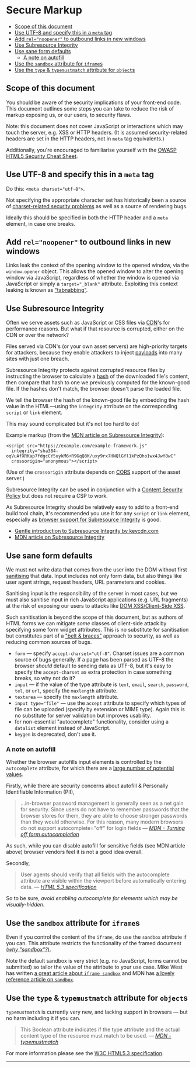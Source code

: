 # Secure Markup

  * [Scope of this document](#scope-of-this-document)
  * [Use UTF-8 and specify this in a `meta` tag](#use-utf-8-and-specify-this-in-a-meta-tag)
  * [Add `rel="noopener"` to outbound links in new windows](#add-relnoopener-to-outbound-links-in-new-windows)
  * [Use Subresource Integrity](#use-subresource-integrity)
  * [Use sane form defaults](#use-sane-form-defaults)
    + [A note on autofill](#a-note-on-autofill)
  * [Use the `sandbox` attribute for `iframe`s](#use-the-sandbox-attribute-for-iframes)
  * [Use the `type` & `typemustmatch` attribute for `object`s](#use-the-type--typemustmatch-attribute-for-objects)

## Scope of this document
You should be aware of the security implications of your front-end code. This document outlines some steps you can take to reduce the risk of markup exposing us, or our users, to security flaws.

Note: this document does not cover JavaScript or interactions which may touch the server, e.g. XSS or HTTP headers. (It is assumed security-related headers are set in the HTTP headers, not in `meta` tag equivalents.)

Additionally, you're encouraged to familiarise yourself with the [OWASP HTML5 Security Cheat Sheet](https://github.com/OWASP/CheatSheetSeries/blob/master/cheatsheets/HTML5_Security_Cheat_Sheet.md).

## Use UTF-8 and specify this in a `meta` tag

Do this: `<meta charset="utf-8">`.

Not specifying the appropriate character set has historically been a source of [charset-related security problems](https://code.google.com/archive/p/doctype-mirror/wikis/ArticleUtf7.wiki) as well as a source of rendering bugs.

Ideally this should be specified in both the HTTP header and a `meta` element, in case one breaks.

## Add `rel="noopener"` to outbound links in new windows

Links leak the context of the opening window to the opened window, via the `window.opener` object. This allows the opened window to alter the opening window via JavaScript, regardless of whether the window is opened via JavaScript or simply a `target="_blank"` attribute. Exploiting this context leaking is known as ["tabnabbing"](https://mathiasbynens.github.io/rel-noopener/).

## Use Subresource Integrity

Often we serve assets such as JavaScript or CSS files via [CDN](https://www.cloudflare.com/learning/cdn/what-is-a-cdn/)'s for performance reasons. But what if that resource is corrupted, either on the CDN or over the network?

Files served via CDN's (or your own asset servers) are high-priority targets for attackers, because they enable attackers to inject [payloads](https://en.wikipedia.org/wiki/Payload_(computing)#Security) into many sites with just one breach.

Subresource Integrity protects against corrupted resource files by instructing the browser to calculate a [hash](https://en.wikipedia.org/wiki/Cryptographic_hash_function) of the downloaded file's content, then compare that hash to one we previously computed for the known-good file. If the hashes don't match, the browser doesn't parse the loaded file.

We tell the browser the hash of the known-good file by embedding the hash value in the HTML&mdash;using the `integrity` atrribute on the corresponding `script` or `link` element.

This may sound complicated but it's not too hard to do!

Example markup (from the [MDN article on Subresource Integrity](https://developer.mozilla.org/en-US/docs/Web/Security/Subresource_Integrity)):
```
<script src="https://example.com/example-framework.js"
  integrity="sha384-oqVuAfXRKap7fdgcCY5uykM6+R9GqQ8K/uxy9rx7HNQlGYl1kPzQho1wx4JwY8wC"
  crossorigin="anonymous"></script>
```

(Use of the `crossorigin` attribute depends on [CORS](https://developer.mozilla.org/en-US/docs/Web/HTTP/CORS) support of the asset server.)

Subresource Integrity can be used in conjunction with a [Content Security Policy](https://developer.mozilla.org/en-US/docs/Web/HTTP/CSP) but does not require a CSP to work.

As Subresource Integrity should be relatively easy to add to a front-end build tool chain, it's recommended you use it for any `script` or `link` element, especially as [browser support for Subresource Integrity](https://caniuse.com/#feat=subresource-integrity) is good.

- [Gentle introduction to Subresource Integrity by keycdn.com](https://www.keycdn.com/support/subresource-integrity/)
- [MDN article on Subresource Integrity](https://developer.mozilla.org/en-US/docs/Web/Security/Subresource_Integrity)

## Use sane form defaults

We must not write data that comes from the user into the DOM without first [sanitising](https://www.smashingmagazine.com/2011/01/keeping-web-users-safe-by-sanitizing-input-data/) that data. Input includes not only form data, but also things like user agent strings, request headers, URL parameters and cookies.

Sanitising input is the responsibility of the server in most cases, but we must also sanitise input in rich JavaScript applications (e.g. URL fragments) at the risk of exposing our users to attacks like [DOM XSS/Client-Side XSS](https://www.owasp.org/index.php/Types_of_Cross-Site_Scripting#DOM_Based_XSS_.28AKA_Type-0.29).

Such sanitisation is beyond the scope of this document, but as authors of HTML forms we can mitigate _some_ classes of client-side attack by specifying some form widget attributes. This is no substitute for sanitisation but constitutes part of a ["belt & braces"](https://www.collinsdictionary.com/dictionary/english/belt-and-braces) approach to security, as well as reducing common sources of bugs.

- `form` &mdash; specify `accept-charset="utf-8"`. Charset issues are a common source of bugs generally. If a page has been parsed as UTF-8 the browser _should_ default to sending data as UTF-8, but it's easy to specify the `accept-charset` as extra protection in case something breaks, so why not do it?
- `input` &mdash; if the value of the type attribute is `text`, `email`, `search`, `password`, `tel`, or `url`, specify the `maxlength` attribute.
- `textarea` &mdash; specify the `maxlength` attribute.
- `input type="file"` &mdash; use the `accept` attribute to specify which types of file can be uploaded (specify by extension or MIME type). Again this is no substitute for server validation but improves usability.
- for non-essential "autocomplete" functionality, consider using a `datalist` element instead of JavaScript.
- `keygen` is deprecated, don't use it.

### A note on autofill

Whether the browser autofills input elements is controlled by the `autocomplete` attribute, for which there are a [large number of potential values](https://developer.mozilla.org/en-US/docs/Web/HTML/Attributes/autocomplete#Values).

Firstly, while there are security concerns about autofill & Personally Identifiable Information (PII),

> ...in-browser password management is generally seen as a net gain for security. Since users do not have to remember passwords that the browser stores for them, they are able to choose stronger passwords than they would otherwise.
> For this reason, many modern browsers do not support autocomplete="off" for login fields
> &mdash; <cite>[MDN - Turning off form autocompletion](https://developer.mozilla.org/en-US/docs/Web/Security/Securing_your_site/Turning_off_form_autocompletion)</cite>

As such, while you can disable autofill for sensitive fields (see MDN article above) browser vendors feel it is not a good idea overall.

Secondly,

> User agents should verify that all fields with the autocomplete attribute are visible within the viewport before automatically entering data.
> &mdash; <cite>[HTML 5.3 specification](https://www.w3.org/TR/html53/sec-forms.html#sec-autofill)</cite>

So to be sure, *avoid enabling autocomplete for elements which may be visually-hidden*.


## Use the `sandbox` attribute for `iframe`s

Even if you control the content of the `iframe`, do use the `sandbox` attribute if you can. This attribute restricts the functionality of the framed document [(_why "sandbox"?_)](https://en.wikipedia.org/wiki/Sandbox_(computer_security)).

Note the default sandbox is very strict (e.g. no JavaScript, forms cannot be submitted) so tailor the value of the attribute to your use case. Mike West has written [a great article about `iframe sandbox`](https://www.html5rocks.com/en/tutorials/security/sandboxed-iframes/) and MDN has [a lovely reference article on `sandbox`](https://developer.mozilla.org/en-US/docs/Web/HTML/Element/iframe#attr-sandbox).

## Use the `type` & `typemustmatch` attribute for `object`s

`typemustmatch` is currently very new, and lacking support in browsers &mdash; but no harm including it if you can.

> This Boolean attribute indicates if the type attribute and the actual content type of the resource must match to be used.
> &mdash; <cite>[MDN - typemustmatch](https://developer.mozilla.org/en-US/docs/Web/HTML/Element/object#attr-typemustmatch)</cite>

For more information please see the [W3C HTML5.3 specification](https://www.w3.org/TR/html53/semantics-embedded-content.html).

----

